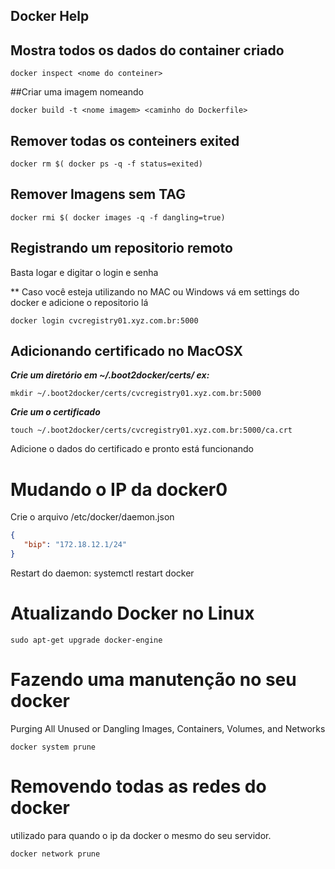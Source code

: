 ## Docker Help

## Mostra todos os dados do container criado
```
docker inspect <nome do conteiner>
```

##Criar uma imagem nomeando
```
docker build -t <nome imagem> <caminho do Dockerfile>
```

## Remover todas os conteiners exited
```
docker rm $( docker ps -q -f status=exited)
```

## Remover Imagens sem TAG
```
docker rmi $( docker images -q -f dangling=true)
```

## Registrando um repositorio remoto
Basta logar e digitar o login e senha

** Caso você esteja utilizando no MAC ou Windows vá em settings do docker e adicione o repositorio lá

```
docker login cvcregistry01.xyz.com.br:5000
```

## Adicionando certificado no MacOSX
***Crie um diretório em ~/.boot2docker/certs/ ex:***

```
mkdir ~/.boot2docker/certs/cvcregistry01.xyz.com.br:5000
```

***Crie um o certificado***
```
touch ~/.boot2docker/certs/cvcregistry01.xyz.com.br:5000/ca.crt
```
Adicione o dados do certificado e pronto está funcionando

# Mudando o IP da docker0

Crie o arquivo /etc/docker/daemon.json

```json
{
   "bip": "172.18.12.1/24"
}
```
 Restart do daemon: systemctl restart docker

# Atualizando Docker no Linux

```
sudo apt-get upgrade docker-engine
```

# Fazendo uma manutenção no seu docker

Purging All Unused or Dangling Images, Containers, Volumes, and Networks

```
docker system prune
``` 

# Removendo todas as redes do docker

utilizado para quando o ip da docker o mesmo do seu servidor.

```
docker network prune
``` 

